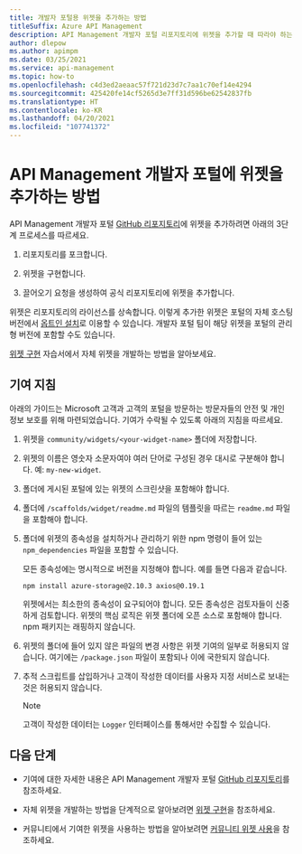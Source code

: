 ```yaml
---
title: 개발자 포털용 위젯을 추가하는 방법
titleSuffix: Azure API Management
description: API Management 개발자 포털 리포지토리에 위젯을 추가할 때 따라야 하는 권장 지침에 대해 알아봅니다.
author: dlepow
ms.author: apimpm
ms.date: 03/25/2021
ms.service: api-management
ms.topic: how-to
ms.openlocfilehash: c4d3ed2aeaac57f721d23d7c7aa1c70ef14e4294
ms.sourcegitcommit: 425420fe14cf5265d3e7ff31d596be62542837fb
ms.translationtype: HT
ms.contentlocale: ko-KR
ms.lasthandoff: 04/20/2021
ms.locfileid: "107741372"
---
```

# <a name="how-to-contribute-widgets-to-the-api-management-developer-portal"></a>API Management 개발자 포털에 위젯을 추가하는 방법

API Management 개발자 포털 [GitHub 리포지토리](https://github.com/Azure/api-management-developer-portal)에 위젯을 추가하려면 아래의 3단계 프로세스를 따르세요.

1. 리포지토리를 포크합니다.

1. 위젯을 구현합니다.

1. 끌어오기 요청을 생성하여 공식 리포지토리에 위젯을 추가합니다.

위젯은 리포지토리의 라이선스를 상속합니다. 이렇게 추가한 위젯은 포털의 자체 호스팅 버전에서 [옵트인 설치](developer-portal-use-community-widgets.md)로 이용할 수 있습니다. 개발자 포털 팀이 해당 위젯을 포털의 관리형 버전에 포함할 수도 있습니다.

[위젯 구현](developer-portal-implement-widgets.md) 자습서에서 자체 위젯을 개발하는 방법을 알아보세요.

## <a name="contribution-guidelines"></a>기여 지침

아래의 가이드는 Microsoft 고객과 고객의 포털을 방문하는 방문자들의 안전 및 개인 정보 보호를 위해 마련되었습니다. 기여가 수락될 수 있도록 아래의 지침을 따르세요.

1. 위젯을 `community/widgets/<your-widget-name>` 폴더에 저장합니다.

1. 위젯의 이름은 영숫자 소문자여야 여러 단어로 구성된 경우 대시로 구분해야 합니다. 예: `my-new-widget`.

1. 폴더에 게시된 포털에 있는 위젯의 스크린샷을 포함해야 합니다.

1. 폴더에 `/scaffolds/widget/readme.md` 파일의 템플릿을 따르는 `readme.md` 파일을 포함해야 합니다.

1. 폴더에 위젯의 종속성을 설치하거나 관리하기 위한 npm 명령이 들어 있는 `npm_dependencies` 파일을 포함할 수 있습니다.

    모든 종속성에는 명시적으로 버전을 지정해야 합니다. 예를 들면 다음과 같습니다.  

    ```console
    npm install azure-storage@2.10.3 axios@0.19.1
    ```

    위젯에서는 최소한의 종속성이 요구되어야 합니다. 모든 종속성은 검토자들이 신중하게 검토합니다. 위젯의 핵심 로직은 위젯 폴더에 오픈 소스로 포함해야 합니다. npm 패키지는 래핑하지 않습니다.

1. 위젯의 폴더에 들어 있지 않은 파일의 변경 사항은 위젯 기여의 일부로 허용되지 않습니다. 여기에는 `/package.json` 파일이 포함되나 이에 국한되지 않습니다.

1. 추적 스크립트를 삽입하거나 고객이 작성한 데이터를 사용자 지정 서비스로 보내는 것은 허용되지 않습니다.

    > [!NOTE]
    > 고객이 작성한 데이터는 `Logger` 인터페이스를 통해서만 수집할 수 있습니다.

## <a name="next-steps"></a>다음 단계

- 기여에 대한 자세한 내용은 API Management 개발자 포털 [GitHub 리포지토리](https://github.com/Azure/api-management-developer-portal/)를 참조하세요.

- 자체 위젯을 개발하는 방법을 단계적으로 알아보려면 [위젯 구현](developer-portal-implement-widgets.md)을 참조하세요.

- 커뮤니티에서 기여한 위젯을 사용하는 방법을 알아보려면 [커뮤니티 위젯 사용](developer-portal-use-community-widgets.md)을 참조하세요.
